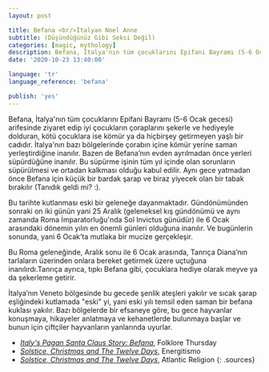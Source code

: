 ```yaml
---
layout: post

title: Befana <br/>İtalyan Noel Anne
subtitle: (Düşündüğünüz Gibi Seksi Değil)
categories: [magic, mythology]
description: Befana, İtalya'nın tüm çocuklarını Epifani Bayramı (5-6 Ocak gecesi) arifesinde ziyaret edip iyi çocukların çoraplarını şekerle ve hediyeyle dolduran, kötü çocuklara ise kömür ya da hiçbirşey getirmeyen yaşlı bir cadıdır.
date: '2020-10-23 13:40:00'

language: 'tr'
language_reference: 'befana'

publish: 'yes'
---
```


Befana, İtalya'nın tüm çocuklarını Epifani Bayramı (5-6 Ocak gecesi) arifesinde ziyaret edip iyi çocukların çoraplarını şekerle ve hediyeyle dolduran, kötü çocuklara ise kömür ya da hiçbirşey getirmeyen yaşlı bir cadıdır. İtalya'nın bazı bölgelerinde çorabın içine kömür yerine saman yerleştirdiğine inanılır. Bazen de Befana’nın evden ayrılmadan önce yerleri süpürdüğüne inanılır. Bu süpürme işinin tüm yıl içinde olan sorunların süpürülmesi ve ortadan kalkması olduğu kabul edilir. Aynı gece yatmadan önce Befana için küçük bir bardak şarap ve biraz yiyecek olan bir tabak bırakılır (Tanıdık geldi mi? :).

Bu tarihte kutlanması eski bir geleneğe dayanmaktadır. Gündönümünden sonraki on iki günün yani 25 Aralık (geleneksel kış gündönümü ve aynı zamanda Roma İmparatorluğu'nda Sol Invictus günüdür) ile 6 Ocak arasındaki dönemin yılın en önemli günleri olduğuna inanılır. Ve bugünlerin sonunda, yani 6 Ocak’ta mutlaka bir mucize gerçekleşir.

Bu Roma geleneğinde, Aralık sonu ile 6 Ocak arasında, Tanrıça Diana’nın tarlaların üzerinden onlara bereket getirmek üzere uçtuğuna inanılırdı.Tanrıça ayrıca, tıpkı Befana gibi, çocuklara hediye olarak meyve ya da şekerleme getirir.

İtalya’nın Veneto bölgesinde bu gecede şenlik ateşleri yakılır ve sıcak şarap eşliğindeki kutlamada "eski" yi, yani eski yılı temsil eden saman bir befana kuklası yakılır. Bazı bölgelerde bir efsaneye göre, bu gece hayvanlar konuşmaya, hikayeler anlatmaya ve kehanetlerde bulunmaya başlar ve bunun için çiftçiler hayvanların yanlarında uyurlar.


+ *[Italy's Pagan Santa Claus Story: Befana](https://folklorethursday.com/christmas/italys-pagan-santa-claus-story-befana/)*, Folklore Thursday
+ *[Solstice, Christmas and The Twelve Days](http://energitismo.com/the-solstice-and-the-origin-of-befana/)*, Energitismo
+ *[Solstice, Christmas and The Twelve Days](https://atlanticreligion.com/2013/12/20/solstice-christmas-and-the-twelve-days/)*, Atlantic Religion
{: .sources}
